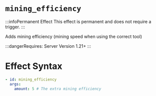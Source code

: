 # `mining_efficiency`
:::infoPermanent Effect
This effect is permanent and does not require a trigger.
:::

Adds mining efficiency (mining speed when using the correct tool)

:::dangerRequires:
Server Version 1.21+
:::

# Effect Syntax
```yaml
- id: mining_efficiency
  args:
    amount: 5 # The extra mining efficiency
```
